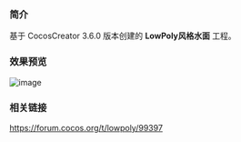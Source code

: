 ### 简介
基于 CocosCreator 3.6.0 版本创建的 **LowPoly风格水面** 工程。

### 效果预览
![image](../../../gif/202206/2022060202.gif)

### 相关链接
https://forum.cocos.org/t/lowpoly/99397